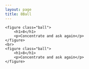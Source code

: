 ```yaml
---
layout: page
title: 8Ball
---
```

    <figure class="ball">
        <h1>8</h1>
        <p>Concentrate and ask again</p>
    </figure>
    <br>
    <figure class="ball">
        <h1>8</h1>
        <p>Concentrate and ask again</p>
    </figure>
